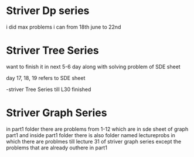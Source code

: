 # Striver Dp series 

i did max problems i can  from 18th june to 22nd

# Striver Tree Series

want to finish it in next 5-6 day along with solving problem of SDE sheet

day 17, 18, 19 refers to SDE sheet

  -striver Tree Series till L30 finished

# Striver Graph Series

in part1 folder there are problems from 1-12 which are in sde sheet of graph part1
and inside part1 folder there is also folder named lectureprobs in which there are
problmes till lecture 31 of striver graph series except the problems that are already
outhere in part1



